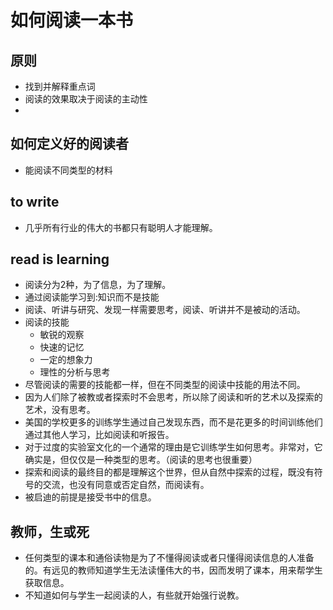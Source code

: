 # 如何阅读一本书

## 原则
 + 找到并解释重点词
 + 阅读的效果取决于阅读的主动性
 +
## 如何定义好的阅读者
 + 能阅读不同类型的材料

## to write
 + 几乎所有行业的伟大的书都只有聪明人才能理解。

## read is learning
+ 阅读分为2种，为了信息，为了理解。
+ 通过阅读能学习到:知识而不是技能
+ 阅读、听讲与研究、发现一样需要思考，阅读、听讲并不是被动的活动。
+ 阅读的技能
    - 敏锐的观察
    - 快速的记忆
    - 一定的想象力
    - 理性的分析与思考
+ 尽管阅读的需要的技能都一样，但在不同类型的阅读中技能的用法不同。
+ 因为人们除了被教或者探索时不会思考，所以除了阅读和听的艺术以及探索的艺术，没有思考。
+ 美国的学校更多的训练学生通过自己发现东西，而不是花更多的时间训练他们通过其他人学习，比如阅读和听报告。
+ 对于过度的实验室文化的一个通常的理由是它训练学生如何思考。非常对，它确实是，但仅仅是一种类型的思考。（阅读的思考也很重要）
+ 探索和阅读的最终目的都是理解这个世界，但从自然中探索的过程，既没有符号的交流，也没有同意或否定自然，而阅读有。
+ 被启迪的前提是接受书中的信息。

## 教师，生或死
+ 任何类型的课本和通俗读物是为了不懂得阅读或者只懂得阅读信息的人准备的。有远见的教师知道学生无法读懂伟大的书，因而发明了课本，用来帮学生获取信息。
+ 不知道如何与学生一起阅读的人，有些就开始强行说教。
